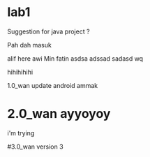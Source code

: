 # lab1

Suggestion for java project ?

Pah dah masuk

alif here
awi
Min
fatin
asdsa
adssad
sadasd
wq

hihihihihi

1.0_wan update android ammak

2.0_wan ayyoyoy
=======


i'm  trying

#3.0_wan
version 3

